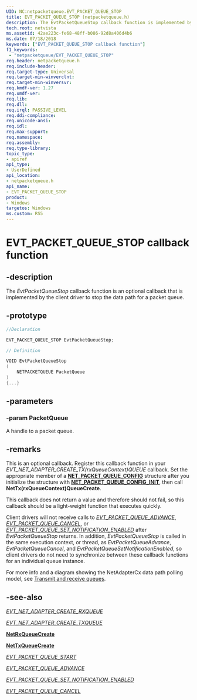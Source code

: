 ```yaml
---
UID: NC:netpacketqueue.EVT_PACKET_QUEUE_STOP
title: EVT_PACKET_QUEUE_STOP (netpacketqueue.h)
description: The EvtPacketQueueStop callback function is implemented by the client driver to stop the data path for a packet queue before it is deleted.
tech.root: netvista
ms.assetid: 42ae223c-fe68-48ff-b086-92d8a406d4b6
ms.date: 07/18/2018
keywords: ["EVT_PACKET_QUEUE_STOP callback function"]
f1_keywords:
 - "netpacketqueue/EVT_PACKET_QUEUE_STOP"
req.header: netpacketqueue.h
req.include-header:
req.target-type: Universal
req.target-min-winverclnt:
req.target-min-winversvr:
req.kmdf-ver: 1.27
req.umdf-ver:
req.lib:
req.dll:
req.irql: PASSIVE_LEVEL
req.ddi-compliance:
req.unicode-ansi:
req.idl:
req.max-support:
req.namespace:
req.assembly:
req.type-library: 
topic_type: 
- apiref
api_type: 
- UserDefined
api_location: 
- netpacketqueue.h
api_name: 
- EVT_PACKET_QUEUE_STOP
product:
- Windows
targetos: Windows
ms.custom: RS5
---
```


# EVT_PACKET_QUEUE_STOP callback function

## -description



The *EvtPacketQueueStop* callback function is an optional callback that is implemented by the client driver to stop the data path for a packet queue.

## -prototype

```C++
//Declaration

EVT_PACKET_QUEUE_STOP EvtPacketQueueStop; 

// Definition

VOID EvtPacketQueueStop 
(
	NETPACKETQUEUE PacketQueue
)
{...}

```

## -parameters

### -param PacketQueue

A handle to a packet queue.

## -remarks

This is an optional callback. Register this callback function in your *EVT_NET_ADAPTER_CREATE_TX(rxQueueContext)QUEUE* callback. Set the appropriate member of a [**NET_PACKET_QUEUE_CONFIG**](ns-netpacketqueue-_net_packet_queue_config.md) structure after you initialize the structure with [**NET_PACKET_QUEUE_CONFIG_INIT**](nf-netpacketqueue-net_packet_queue_config_init.md), then call **NetTx(rxQueueContext)QueueCreate**.

This callback does not return a value and therefore should not fail, so this callback should be a light-weight function that executes quickly.

Client drivers will not receive calls to [*EVT_PACKET_QUEUE_ADVANCE*](nc-netpacketqueue-evt_packet_queue_advance.md), [*EVT_PACKET_QUEUE_CANCEL*](nc-netpacketqueue-evt_packet_queue_cancel.md), or [*EVT_PACKET_QUEUE_SET_NOTIFICATION_ENABLED*](nc-netpacketqueue-evt_packet_queue_set_notification_enabled.md) after *EvtPacketQueueStop* returns. In addition, *EvtPacketQueueStop* is called in the same execution context, or thread, as *EvtPacketQueueAdvance*, *EvtPacketQueueCancel*, and *EvtPacketQueueSetNotificationEnabled*, so client drivers do not need to synchronize between these callback functions for an individual queue instance.

For more info and a diagram showing the NetAdapterCx data path polling model, see [Transmit and receive queues](https://docs.microsoft.com/windows-hardware/drivers/netcx/transmit-and-receive-queues).

## -see-also

[*EVT_NET_ADAPTER_CREATE_RXQUEUE*](../netadapter/nc-netadapter-evt_net_adapter_create_rxqueue.md)

[*EVT_NET_ADAPTER_CREATE_TXQUEUE*](../netadapter/nc-netadapter-evt_net_adapter_create_txqueue.md)

[**NetRxQueueCreate**](../netrxqueue/nf-netrxqueue-netrxqueuecreate.md)

[**NetTxQueueCreate**](../nettxqueue/nf-nettxqueue-nettxqueuecreate.md)

[*EVT_PACKET_QUEUE_START*](nc-netpacketqueue-evt_packet_queue_start.md)

[*EVT_PACKET_QUEUE_ADVANCE*](nc-netpacketqueue-evt_packet_queue_advance.md)

[*EVT_PACKET_QUEUE_SET_NOTIFICATION_ENABLED*](nc-netpacketqueue-evt_packet_queue_set_notification_enabled.md)

[*EVT_PACKET_QUEUE_CANCEL*](nc-netpacketqueue-evt_packet_queue_cancel.md)
